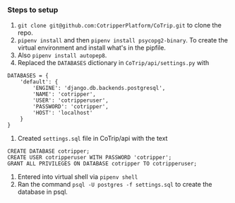 ### Steps to setup 

1. `git clone git@github.com:CotripperPlatform/CoTrip.git` to clone the repo. 
1. `pipenv install` and then `pipenv install psycopg2-binary`. To create the virtual environment and install what's in the pipfile. 
1. Also `pipenv install autopep8`. 
1. Replaced the `DATABASES` dictionary in `CoTrip/api/settings.py` with 

```
DATABASES = {
    'default': {
        'ENGINE': 'django.db.backends.postgresql',
        'NAME': 'cotripper',
        'USER': 'cotripperuser',
        'PASSWORD': 'cotripper',
        'HOST': 'localhost'
    }
}
```

1. Created `settings.sql` file in CoTrip/api with the text 
```
CREATE DATABASE cotripper;
CREATE USER cotripperuser WITH PASSWORD 'cotripper';
GRANT ALL PRIVILEGES ON DATABASE cotripper TO cotripperuser;
```

1. Entered into virtual shell via `pipenv shell`
1. Ran the command `psql -U postgres -f settings.sql` to create the database in psql. 